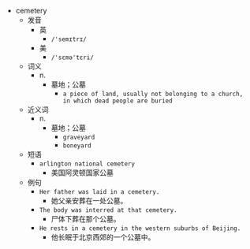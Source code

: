 - cemetery
  - 发音
    - 英
      - `/'semɪtrɪ/`
    - 美
      - `/'sɛmə'tɛri/`
  - 词义
    - n.
      - 墓地；公墓
        - `a piece of land, usually not belonging to a church, in which dead people are buried`
  - 近义词
    - n.
      - 墓地；公墓
        - `graveyard`
        - `boneyard`
  - 短语
    - `arlington national cemetery`
      - 美国阿灵顿国家公墓 
  - 例句
    - `Her father was laid in a cemetery.`
      - 她父亲安葬在一处公墓。
    - `The body was interred at that cemetery.`
      - 尸体下葬在那个公墓。
    - `He rests in a cemetery in the western suburbs of Beijing.`
      - 他长眠于北京西郊的一个公墓中。

